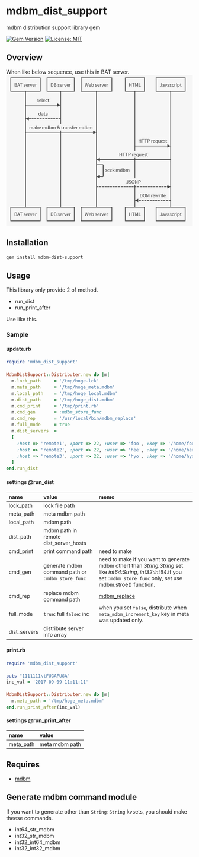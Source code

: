 # mdbm_dist_support
mdbm distribution support library gem

[![Gem Version](https://badge.fury.io/rb/mdbm_dist_support.svg)](https://badge.fury.io/rb/mdbm_dist_support)
[![License: MIT](https://img.shields.io/badge/License-MIT-yellow.svg)](https://opensource.org/licenses/MIT)

## Overview
When like below sequence, use this in BAT server.
![overview image](https://github.com/MichinaoShimizu/mdbm_dist_support/blob/master/mdbm_dist.jpg?raw=true)

## Installation
`gem install mdbm-dist-support`

## Usage
This library only provide 2 of method.
* run_dist
* run_print_after  

Use like this.

### Sample
#### update.rb
```ruby
require 'mdbm_dist_support'

MdbmDistSupport::Distributer.new do |m|
  m.lock_path     = '/tmp/hoge.lck'
  m.meta_path     = '/tmp/hoge_meta.mdbm'
  m.local_path    = '/tmp/hoge_local.mdbm'
  m.dist_path     = '/tmp/hoge_dist.mdbm'
  m.cmd_print     = '/tmp/print.rb'
  m.cmd_gen       = :mdbm_store_func
  m.cmd_rep       = '/usr/local/bin/mdbm_replace'
  m.full_mode     = true
  m.dist_servers  =
  [
    :host => 'remote1', :port => 22, :user => 'foo', :key => '/home/foo/.ssh/id_rsa',
    :host => 'remote2', :port => 22, :user => 'hee', :key => '/home/hee/.ssh/id_rsa',
    :host => 'remote3', :port => 22, :user => 'hyo', :key => '/home/hyo/.ssh/id_rsa',
  ]
end.run_dist
```
#### settings @run_dist
|name|value|memo|
|:-----------|:------------|:------------|
|lock_path|lock file path||
|meta_path|meta mdbm path||
|local_path|mdbm path||
|dist_path|mdbm path in remote dist_server_hosts||
|cmd_print|print command path|need to make|
|cmd_gen|generate mdbm command path or `:mdbm_store_func`|need to make if you want to generate mdbm othert than _String:String_ set like _int64:String_, _int32:int64_.if you set `:mdbm_store_func` only, set use mdbm.stroe() function.|
|cmd_rep|replace mdbm command path|[mdbm_replace](https://github.com/yahoo/mdbm/blob/master/gendoc/mdbm_replace.rst)|
|full_mode|`true`: full `false`: inc|when you set `false`, distribute when `meta_mdbm_increment_key` key in meta was updated only.|
|dist_servers|distribute server info array||

#### print.rb
```ruby
require 'mdbm_dist_support'

puts "1111111\tFUGAFUGA"
inc_val = '2017-09-09 11:11:11'

MdbmDistSupport::Distributer.new do |m|
  m.meta_path = '/tmp/hoge_meta.mdbm'
end.run_print_after(inc_val)
```
#### settings @run_print_after
|name|value|
|:-----------|:------------|
|meta_path|meta mdbm path|

## Requires
* [mdbm](https://github.com/yahoo/mdbm)

## Generate mdbm command module

If you want to generate other than `String:String` kvsets, you should make theese commands.

* int64_str_mdbm
* int32_str_mdbm
* int32_int64_mdbm
* int32_int32_mdbm
